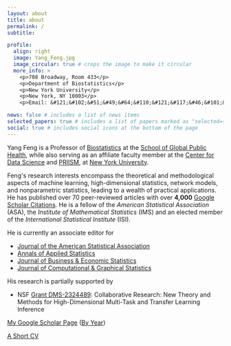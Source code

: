 ```yaml
---
layout: about
title: about
permalink: /
subtitle: 

profile:
  align: right
  image: Yang_Feng.jpg
  image_circular: true # crops the image to make it circular
  more_info: >
    <p>708 Broadway, Room 433</p>
    <p>Department of Biostatistics</p>
    <p>New York University</p>
    <p>New York, NY 10003</p>
    <p>Email: &#121;&#102;&#51;&#49;&#64;&#110;&#121;&#117;&#46;&#101;&#100;&#117;</p>

news: false # includes a list of news items
selected_papers: true # includes a list of papers marked as "selected={true}"
social: true # includes social icons at the bottom of the page
---
```

Yang Feng is a Professor of [Biostatistics](https://publichealth.nyu.edu/department/biostatistics) at the [School of Global Public Health](https://publichealth.nyu.edu/), while also serving as an affiliate faculty member at the [Center for Data Science](https://cds.nyu.edu/) and [PRIISM](https://steinhardt.nyu.edu/priism), at [New York University](https://www.nyu.edu/). 

Feng's research interests encompass the theoretical and methodological aspects of machine learning, high-dimensional statistics, network models, and nonparametric statistics, leading to a wealth of practical applications. He has published over 70 peer-reviewed
articles with over **4,000** [Google Scholar Citations](https://scholar.google.com/citations?user=QXHb8CcAAAAJ&hl=en). 
He is a fellow of the *American Statistical Association* (ASA), the *Institute of Mathematical Statistics* (IMS) and an elected member of the *International Statistical Institute* (ISI). 

He is currently an associate editor for 
- [Journal of the American Statistical Association](https://www.tandfonline.com/journals/uasa20)
- [Annals of Applied Statistics](https://imstat.org/journals-and-publications/annals-of-applied-statistics/)
- [Journal of Business & Economic Statistics](https://amstat.tandfonline.com/loi/jbes)
- [Journal of Computational & Graphical Statistics](https://www.tandfonline.com/toc/ucgs20/current)

His research is partially supported by 

- NSF [Grant DMS-2324489](https://www.nsf.gov/awardsearch/showAward?AWD_ID=2324489): Collaborative Research: New Theory and Methods for High-Dimensional Multi-Task and Transfer Learning Inference


[My Google Scholar Page](https://scholar.google.com/citations?user=QXHb8CcAAAAJ&hl=en) ([By Year](https://scholar.google.com/citations?hl=en&user=QXHb8CcAAAAJ&view_op=list_works&sortby=pubdate))

[A Short CV](assets/pdf/Feng_Yang_Short_CV.pdf)


